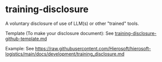 # training-disclosure
A voluntary disclosure of use of LLM(s) or other "trained" tools.

Template (To make your disclosure document): See [training-disclosure-github-template.md](training-disclosure-github-template.md)

Example: See <https://raw.githubusercontent.com/Hierosoft/hierosoft-logistics/main/docs/development/training_disclosure.md>
